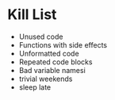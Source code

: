 Kill List
=========
* Unused code
* Functions with side effects
* Unformatted code
* Repeated code blocks
* Bad variable namesi
* trivial weekends
* sleep late
